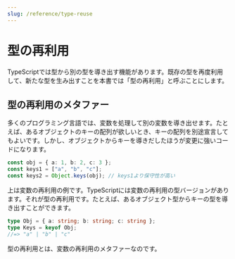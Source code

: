 ```yaml
---
slug: /reference/type-reuse
---
```


# 型の再利用

TypeScriptでは型から別の型を導き出す機能があります。既存の型を再度利用して、新たな型を生み出すことを本書では「型の再利用」と呼ぶことにします。

## 型の再利用のメタファー

多くのプログラミング言語では、変数を処理して別の変数を導き出せます。たとえば、あるオブジェクトのキーの配列が欲しいとき、キーの配列を別途宣言してもよいです。しかし、オブジェクトからキーを導きだしたほうが変更に強いコードになります。

```ts
const obj = { a: 1, b: 2, c: 3 };
const keys1 = ["a", "b", "c"];
const keys2 = Object.keys(obj); // keys1より保守性が高い
```

上は変数の再利用の例です。TypeScriptには変数の再利用の型バージョンがあります。それが型の再利用です。たとえば、あるオブジェクト型からキーの型を導き出すことができます。

```ts
type Obj = { a: string; b: string; c: string };
type Keys = keyof Obj;
//=> "a" | "b" | "c"
```

型の再利用とは、変数の再利用のメタファーなのです。

